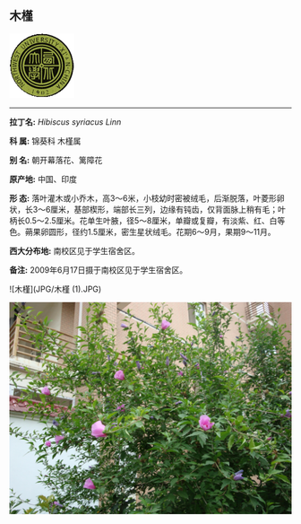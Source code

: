 ## 木槿

![西北大学校园网络植物志](JPG/nwu.gif)

---

**拉丁名:**  _Hibiscus syriacus Linn_

**科 属:** 锦葵科 木槿属

**别 名:** 朝开幕落花、篱障花

**原产地:** 中国、印度

**形  态:** 落叶灌木或小乔木，高3～6米，小枝幼时密被绒毛，后渐脱落，叶菱形卵状，长3～6厘米，基部楔形，端部长三列，边缘有钝齿，仅背面脉上稍有毛；叶柄长0.5～2.5厘米。花单生叶腋，径5～8厘米，单瓣或复瓣，有淡紫、红、白等色。蒴果卵圆形，径约1.5厘米，密生星状绒毛。花期6～9月，果期9～11月。

**西大分布地:** 南校区见于学生宿舍区。

**备注:** 2009年6月17日摄于南校区见于学生宿舍区。

![木槿](JPG/木槿 (1).JPG) 

![木槿](JPG/木槿.JPG) 

